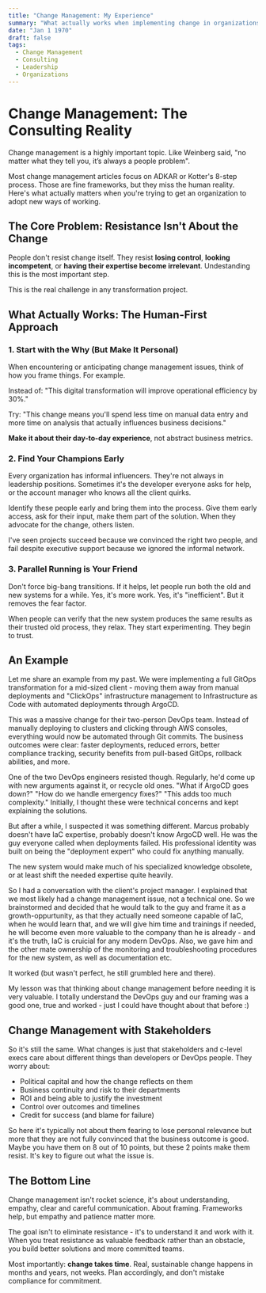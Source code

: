 ```yaml
---
title: "Change Management: My Experience"
summary: "What actually works when implementing change in organizations - my experience"
date: "Jan 1 1970"
draft: false
tags:
  - Change Management
  - Consulting
  - Leadership
  - Organizations
---
```


# Change Management: The Consulting Reality

Change management is a highly important topic. Like Weinberg said, "no matter what they tell you, it’s always a people problem".

Most change management articles focus on ADKAR or Kotter's 8-step process. Those are fine frameworks, but they miss the human reality. Here's what actually matters when you're trying to get an organization to adopt new ways of working.

## The Core Problem: Resistance Isn't About the Change

People don't resist change itself. They resist **losing control**, **looking incompetent**, or **having their expertise become irrelevant**. Undestanding this is the most important step.

This is the real challenge in any transformation project.

## What Actually Works: The Human-First Approach

### 1. Start with the Why (But Make It Personal)

When encountering or anticipating change management issues, think of how you frame things. For example.

Instead of: "This digital transformation will improve operational efficiency by 30%."

Try: "This change means you'll spend less time on manual data entry and more time on analysis that actually influences business decisions."

**Make it about their day-to-day experience**, not abstract business metrics.

### 2. Find Your Champions Early

Every organization has informal influencers. They're not always in leadership positions. Sometimes it's the developer everyone asks for help, or the account manager who knows all the client quirks.

Identify these people early and bring them into the process. Give them early access, ask for their input, make them part of the solution. When they advocate for the change, others listen.

I've seen projects succeed because we convinced the right two people, and fail despite executive support because we ignored the informal network.

### 3. Parallel Running is Your Friend

Don't force big-bang transitions. If it helps, let people run both the old and new systems for a while. Yes, it's more work. Yes, it's "inefficient". But it removes the fear factor.

When people can verify that the new system produces the same results as their trusted old process, they relax. They start experimenting. They begin to trust.

## An Example

Let me share an example from my past. We were implementing a full GitOps transformation for a mid-sized client - moving them away from manual deployments and "ClickOps" infrastructure management to Infrastructure as Code with automated deployments through ArgoCD.

This was a massive change for their two-person DevOps team. Instead of manually deploying to clusters and clicking through AWS consoles, everything would now be automated through Git commits. The business outcomes were clear: faster deployments, reduced errors, better compliance tracking, security benefits from pull-based GitOps, rollback abilities, and more.

One of the two DevOps engineers resisted though. Regularly, he'd come up with new arguments against it, or recycle old ones. "What if ArgoCD goes down?" "How do we handle emergency fixes?" "This adds too much complexity." Initially, I thought these were technical concerns and kept explaining the solutions.

But after a while, I suspected it was something different. Marcus probably doesn't have IaC expertise, probably doesn't know ArgoCD well. He was the guy everyone called when deployments failed. His professional identity was built on being the "deployment expert" who could fix anything manually.

The new system would make much of his specialized knowledge obsolete, or at least shift the needed expertise quite heavily. 

So I had a conversation with the client's project manager. I explained that we most likely had a change management issue, not a technical one. So we brainstormed and decided that he would talk to the guy and frame it as a growth-oppurtunity, as that they actually need someone capable of IaC, when he would learn that, and we will give him time and trainings if needed, he will become even more valuable to the company than he is already - and it's the truth, IaC is cruicial for any modern DevOps. Also, we gave him and the other mate ownership of the monitoring and troubleshooting procedures for the new system, as well as documentation etc.

It worked (but wasn't perfect, he still grumbled here and there).

My lesson was that thinking about change management before needing it is very valuable. I totally understand the DevOps guy and our framing was a good one, true and worked - just I could have thought about that before :)

## Change Management with Stakeholders

So it's still the same. What changes is just that stakeholders and c-level execs care about different things than developers or DevOps people. They worry about:

- Political capital and how the change reflects on them
- Business continuity and risk to their departments
- ROI and being able to justify the investment
- Control over outcomes and timelines
- Credit for success (and blame for failure)

So here it's typically not about them fearing to lose personal relevance but more that they are not fully convinced that the business outcome is good. Maybe you have them on 8 out of 10 points, but these 2 points make them resist. It's key to figure out what the issue is.

## The Bottom Line

Change management isn't rocket science, it's about understanding, empathy, clear and careful communication. About framing. Frameworks help, but empathy and patience matter more.

The goal isn't to eliminate resistance - it's to understand it and work with it. When you treat resistance as valuable feedback rather than an obstacle, you build better solutions and more committed teams.

Most importantly: **change takes time**. Real, sustainable change happens in months and years, not weeks. Plan accordingly, and don't mistake compliance for commitment.
